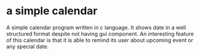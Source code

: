 # a simple calendar
A simple calendar program written in c language. 
It shows date in a well structured format despite not having gui component.
An interesting feature of this calendar is that it is able to remind its user about upcoming event or any special date.
